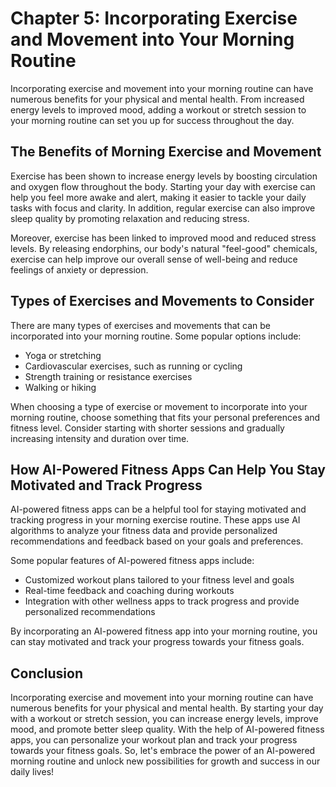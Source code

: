 Chapter 5: Incorporating Exercise and Movement into Your Morning Routine
========================================================================

Incorporating exercise and movement into your morning routine can have numerous benefits for your physical and mental health. From increased energy levels to improved mood, adding a workout or stretch session to your morning routine can set you up for success throughout the day.

The Benefits of Morning Exercise and Movement
---------------------------------------------

Exercise has been shown to increase energy levels by boosting circulation and oxygen flow throughout the body. Starting your day with exercise can help you feel more awake and alert, making it easier to tackle your daily tasks with focus and clarity. In addition, regular exercise can also improve sleep quality by promoting relaxation and reducing stress.

Moreover, exercise has been linked to improved mood and reduced stress levels. By releasing endorphins, our body's natural "feel-good" chemicals, exercise can help improve our overall sense of well-being and reduce feelings of anxiety or depression.

Types of Exercises and Movements to Consider
--------------------------------------------

There are many types of exercises and movements that can be incorporated into your morning routine. Some popular options include:

* Yoga or stretching
* Cardiovascular exercises, such as running or cycling
* Strength training or resistance exercises
* Walking or hiking

When choosing a type of exercise or movement to incorporate into your morning routine, choose something that fits your personal preferences and fitness level. Consider starting with shorter sessions and gradually increasing intensity and duration over time.

How AI-Powered Fitness Apps Can Help You Stay Motivated and Track Progress
--------------------------------------------------------------------------

AI-powered fitness apps can be a helpful tool for staying motivated and tracking progress in your morning exercise routine. These apps use AI algorithms to analyze your fitness data and provide personalized recommendations and feedback based on your goals and preferences.

Some popular features of AI-powered fitness apps include:

* Customized workout plans tailored to your fitness level and goals
* Real-time feedback and coaching during workouts
* Integration with other wellness apps to track progress and provide personalized recommendations

By incorporating an AI-powered fitness app into your morning routine, you can stay motivated and track your progress towards your fitness goals.

Conclusion
----------

Incorporating exercise and movement into your morning routine can have numerous benefits for your physical and mental health. By starting your day with a workout or stretch session, you can increase energy levels, improve mood, and promote better sleep quality. With the help of AI-powered fitness apps, you can personalize your workout plan and track your progress towards your fitness goals. So, let's embrace the power of an AI-powered morning routine and unlock new possibilities for growth and success in our daily lives!
